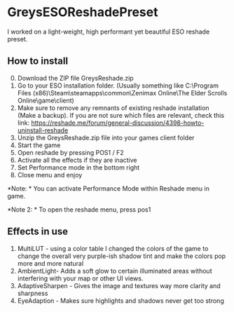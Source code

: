 # GreysESOReshadePreset
I worked on a light-weight, high performant yet beautiful ESO reshade preset.

## How to install
0. Download the ZIP file GreysReshade.zip
1. Go to your ESO installation folder. (Usually something like C:\Program Files (x86)\Steam\steamapps\common\Zenimax Online\The Elder Scrolls Online\game\client)
2. Make sure to remove any remnants of existing reshade installation (Make a backup). If you are not sure which files are relevant, check this link: https://reshade.me/forum/general-discussion/4398-howto-uninstall-reshade
3. Unzip the GreysReshade.zip file into your games client folder
4. Start the game
5. Open reshade by pressing POS1 / F2
6. Activate all the effects if they are inactive
7. Set Performance mode in the bottom right
8. Close menu and enjoy

*Note: * You can activate Performance Mode within Reshade menu in game.

*Note 2: * To open the reshade menu, press pos1

## Effects in use
1. MultiLUT - using a color table I changed the colors of the game to change the overall very purple-ish shadow tint and make the colors pop more and more natural
2. AmbientLight- Adds a soft glow to certain illuminated areas without interfering with your map or other UI views.
3. AdaptiveSharpen - Gives the image and textures way more clarity and sharpness
4. EyeAdaption - Makes sure highlights and shadows never get too strong
